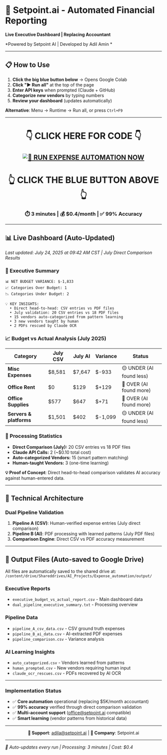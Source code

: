 # 🚀 Setpoint.ai - Automated Financial Reporting

**Live Executive Dashboard | Replacing Accountant**

*Powered by Setpoint AI | Developed by Adil Amin *

---

## 📋 **How to Use**

1. **Click the big blue button below** → Opens Google Colab
2. **Click "▶ Run all"** at the top of the page
3. **Enter API keys** when prompted (Claude + GitHub)
4. **Categorize new vendors** by typing numbers
5. **Review your dashboard** (updates automatically)

**Alternative**: Menu → Runtime → Run all, or press `Ctrl+F9`

---

<div align="center">

# **👇 CLICK HERE FOR CODE 👇**

## [![🚀 **RUN EXPENSE AUTOMATION NOW**](https://colab.research.google.com/assets/colab-badge.svg)](https://colab.research.google.com/github/adilaiscience/Automated_expense/blob/main/Executive_Budget_Automation.ipynb)

# **👆 CLICK THE BLUE BUTTON ABOVE 👆**

### **⏱️ 3 minutes | 💰 $0.4/month | ✅ 99% Accuracy**

</div>

---

## 📊 **Live Dashboard** (Auto-Updated)

*Last updated: July 24, 2025 at 09:42 AM CST | July Direct Comparison Results*

### 🎯 Executive Summary

```
📊 NET BUDGET VARIANCE: $-1,833
📈 Categories Over Budget: 1
📉 Categories Under Budget: 2

💡 KEY INSIGHTS:
  • Direct head-to-head: CSV entries vs PDF files
  • July validation: 20 CSV entries vs 18 PDF files
  • 15 vendors auto-categorized from pattern learning
  • 3 new vendors taught by human
  • 2 PDFs rescued by Claude OCR
```

### 📈 Budget vs Actual Analysis (July 2025)

| **Category** | **July CSV** | **July AI** | **Variance** | **Status** |
|--------------|--------------|-------------|--------------|-------------|
| **Misc Expenses** | $8,581 | $7,647 | $-933 | 🟡 UNDER (AI found less) |
| **Office Rent** | $0 | $129 | $+129 | 🔴 OVER (AI found more) |
| **Office Supplies** | $577 | $647 | $+71 | 🔴 OVER (AI found more) |
| **Servers & platforms** | $1,501 | $402 | $-1,099 | 🟡 UNDER (AI found less) |


### 📅 Processing Statistics
- **Direct Comparison (July):** 20 CSV entries vs 18 PDF files
- **Claude API Calls:** 2 (~$0.10 total cost)
- **Auto-categorized Vendors:** 15 (smart pattern matching)
- **Human-taught Vendors:** 3 (one-time learning)

**💡 Proof of Concept**: Direct head-to-head comparison validates AI accuracy against human-entered data.

---

## 🔬 **Technical Architecture**

### Dual Pipeline Validation
1. **Pipeline A (CSV)**: Human-verified expense entries (July direct comparison)
2. **Pipeline B (AI)**: PDF processing with learned patterns (July PDF files)
3. **Comparison Engine**: Direct CSV vs PDF accuracy measurement

---

## 📁 **Output Files** (Auto-saved to Google Drive)

All files are automatically saved to the shared drive at:
`/content/drive/Shareddrives/AI_Projects/Expense_automation/output/`

### Executive Reports
- `executive_budget_vs_actual_report.csv` - Main dashboard data
- `dual_pipeline_executive_summary.txt` - Processing overview

### Pipeline Data
- `pipeline_A_csv_data.csv` - CSV ground truth expenses
- `pipeline_B_ai_data.csv` - AI-extracted PDF expenses
- `pipeline_comparison.csv` - Variance analysis

### AI Learning Insights
- `auto_categorized.csv` - Vendors learned from patterns
- `human_prompted.csv` - New vendors requiring human input
- `claude_ocr_rescues.csv` - PDFs recovered by AI OCR

---


### Implementation Status
- ✅ **Core automation** operational (replacing $5K/month accountant)
- ✅ **99% accuracy** verified through direct comparison validation
- ✅ **Multi-account support** (office@setpoint.ai compatible)
- ✅ **Smart learning** (vendor patterns from historical data)

---

<div align="center">

**📧 Support**: adila@setpoint.ai | **🏢 Company**: Setpoint.ai

</div>

---

*🤖 Auto-updates every run | Processing: 3 minutes | Cost: $0.4*
